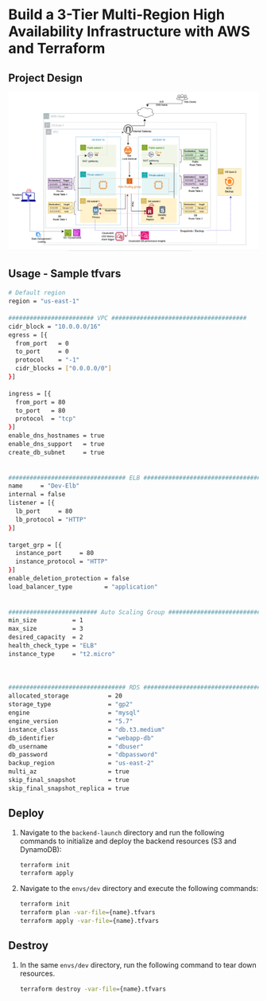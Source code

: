 # Build a 3-Tier Multi-Region High Availability Infrastructure with AWS and Terraform

## Project Design

![alt text](3-Tier-Design.png)

## Usage - Sample tfvars

```bash
# Default region
region = "us-east-1"

######################## VPC ######################################
cidr_block = "10.0.0.0/16"
egress = [{
  from_port   = 0
  to_port     = 0
  protocol    = "-1"
  cidr_blocks = ["0.0.0.0/0"]
}]

ingress = [{
  from_port = 80
  to_port   = 80
  protocol  = "tcp"
}]
enable_dns_hostnames = true
enable_dns_support   = true
create_db_subnet     = true


################################# ELB ##################################
name     = "Dev-Elb"
internal = false
listener = [{
  lb_port     = 80
  lb_protocol = "HTTP"
}]

target_grp = [{
  instance_port     = 80
  instance_protocol = "HTTP"
}]
enable_deletion_protection = false
load_balancer_type         = "application"


######################### Auto Scaling Group ##########################
min_size          = 1
max_size          = 3
desired_capacity  = 2
health_check_type = "ELB"
instance_type     = "t2.micro"



################################# RDS ##################################	
allocated_storage           = 20
storage_type                = "gp2"
engine                      = "mysql"
engine_version              = "5.7"
instance_class              = "db.t3.medium"
db_identifier               = "webapp-db"
db_username                 = "dbuser"
db_password                 = "dbpassword"
backup_region               = "us-east-2"
multi_az                    = true
skip_final_snapshot         = true
skip_final_snapshot_replica = true

```

## Deploy

1. Navigate to the `backend-launch` directory and run the following commands to initialize and deploy the backend resources (S3 and DynamoDB):
   ```bash
   terraform init
   terraform apply
   ```
2. Navigate to the `envs/dev` directory and execute the following commands:
    ```bash
    terraform init
    terraform plan -var-file={name}.tfvars
    terraform apply -var-file={name}.tfvars
    ```

## Destroy
1. In the same `envs/dev` directory, run the following command to tear down resources.
    ```bash
    terraform destroy -var-file={name}.tfvars
    ```